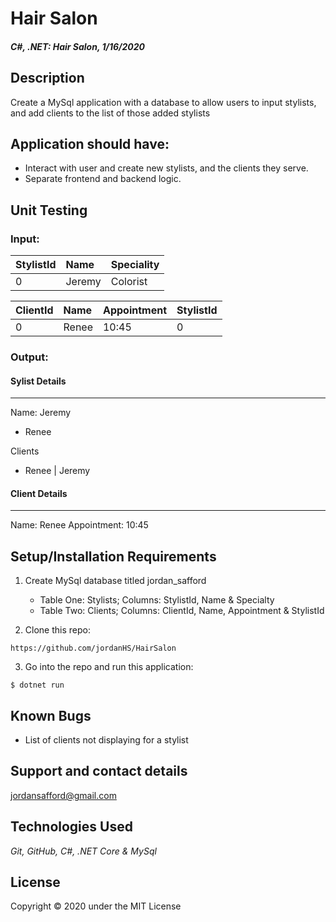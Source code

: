 # Hair Salon

#### _C#, .NET: Hair Salon, 1/16/2020_

## Description
Create a MySql application with a database to allow users to input stylists, and add clients to the list of those added stylists

## Application should have:
- Interact with user and create new stylists, and the clients they serve.
- Separate frontend and backend logic.

## Unit Testing
 
### Input:

| StylistId | Name | Speciality |
| :------------- | :----------| :------------- |
| 0 | Jeremy | Colorist |



| ClientId | Name | Appointment | StylistId |
| :---------- | :-------- | :-------- | :-----------|
| 0 | Renee | 10:45 | 0|

### Output:

#### Sylist Details
--------------

Name: Jeremy
* Renee


Clients
* Renee | Jeremy

#### Client Details
-----------------

Name: Renee
Appointment: 10:45



 


## Setup/Installation Requirements

1. Create MySql database titled jordan_safford
    - Table One: Stylists; Columns: StylistId, Name & Specialty
    - Table Two: Clients; Columns: ClientId, Name, Appointment & StylistId

2. Clone this repo:
```
https://github.com/jordanHS/HairSalon

```

3. Go into the repo and run this application: 
```
$ dotnet run
```

## Known Bugs
* List of clients not displaying for a stylist

## Support and contact details
 jordansafford@gmail.com

## Technologies Used
_Git, GitHub, C#, .NET Core & MySql_


## License
Copyright © 2020 under the MIT License

